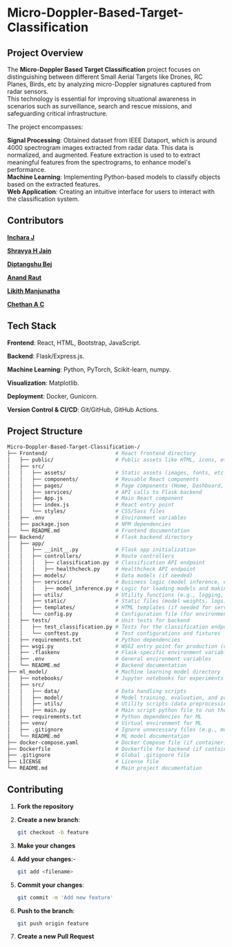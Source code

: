 
# Micro-Doppler-Based-Target-Classification

## Project Overview

The **Micro-Doppler Based Target Classification** project focuses on distinguishing between different Small Aerial Targets like Drones, RC Planes, Birds, etc by analyzing micro-Doppler signatures captured from radar sensors. <br>
This technology is essential for improving situational awareness in scenarios such as surveillance, search and rescue missions, and safeguarding critical infrastructure. <br>

The project encompasses:

**Signal Processing**: Obtained dataset from IEEE Dataport, which is around 4000 spectrogram images extracted from radar data. This data is normalized, and augmented. Feature extraction is used to to extract meaningful features                           from the spectrograms, to enhance model's performance.<br>
**Machine Learning**: Implementing Python-based models to classify objects based on the extracted features.<br>
**Web Application**: Creating an intuitive interface for users to interact with the classification system.<br>

## Contributors 

**[Inchara J](https://github.com/Incharajayaram)**<br>

**[Shravya H Jain](https://github.com/shravya312)**<br>

**[Diptangshu Bej](https://github.com/DiptangshuBej)**<br>

**[Anand Raut](https://github.com/Anand-Raut9)**<br>

**[Likith Manjunatha](https://github.com/Likith-m-22)**<br>

**[Chethan A C](https://github.com/chethanac15)**<br>

## Tech Stack

**Frontend**: React, HTML, Bootstrap, JavaScript.<br>

**Backend**: Flask/Express.js.<br>

**Machine Learning**: Python, PyTorch, Scikit-learn, numpy.<br>

**Visualization**: Matplotlib.<br>

**Deployment**: Docker, Gunicorn.<br>

**Version Control & CI/CD**: Git/GitHub, GitHub Actions.<br>

## Project Structure

```sh
Micro-Doppler-Based-Target-Classification-/
├── Frontend/                      # React frontend directory
│   ├── public/                    # Public assets like HTML, icons, etc.
│   ├── src/
│   │   ├── assets/                # Static assets (images, fonts, etc.)
│   │   ├── components/            # Reusable React components
│   │   ├── pages/                 # Page components (Home, Dashboard, etc.)
│   │   ├── services/              # API calls to Flask backend
│   │   ├── App.js                 # Main React component
│   │   ├── index.js               # React entry point
│   │   └── styles/                # CSS/Sass files
│   ├── .env                       # Environment variables
│   ├── package.json               # NPM dependencies
│   └── README.md                  # Frontend documentation
├── Backend/                       # Flask backend directory
│   ├── app/
│   │   ├── __init__.py            # Flask app initialization
│   │   ├── controllers/           # Route controllers
│   │   │   ├── classification.py  # Classification API endpoint
│   │   │   ├── healthcheck.py     # Healthcheck API endpoint
│   │   ├── models/                # Data models (if needed)
│   │   ├── services/              # Business logic (model inference, etc.)
│   │   │   ├── model_inference.py # Logic for loading models and making predictions
│   │   ├── utils/                 # Utility functions (e.g., logging, error handling)
│   │   ├── static/                # Static files (model weights, logs)
│   │   ├── templates/             # HTML templates (if needed for serving static pages)
│   │   └── config.py              # Configuration file (for environment variables, etc.)
│   ├── tests/                     # Unit tests for backend
│   │   ├── test_classification.py # Tests for the classification endpoint
│   │   └── conftest.py            # Test configurations and fixtures
│   ├── requirements.txt           # Python dependencies
│   ├── wsgi.py                    # WSGI entry point for production (optional)
│   ├── .flaskenv                  # Flask-specific environment variables
│   ├── .env                       # General environment variables
│   └── README.md                  # Backend documentation
├── ml_model/                      # Machine learning model directory
│   ├── notebooks/                 # Jupyter notebooks for experiments and model training
│   ├── src/
│   │   ├── data/                  # Data handling scripts
│   │   ├── model/                 # Model training, evaluation, and prediction scripts
│   │   ├── utils/                 # Utility scripts (data preprocessing, visualization)
│   │   ├── main.py                # Main script python file to run the pretrained moddel
│   ├── requirements.txt           # Python dependencies for ML
│   ├── venv/                      # Virtual environment for ML
│   ├── .gitignore                 # Ignore unnecessary files (e.g., model weights, virtual env)
│   └── README.md                  # ML model documentation
├── docker-compose.yaml            # Docker Compose file (if containerizing)
├── Dockerfile                     # Dockerfile for backend (if containerizing)
├── .gitignore                     # Global .gitignore file
├── LICENSE                        # License file
└── README.md                      # Main project documentation
```

## Contributing

1. **Fork the repository**
2. **Create a new branch**:

   ```sh
   git checkout -b feature
   ```

3. **Make your changes**
4. **Add your changes**:-

   ```sh
   git add <filename>
   ```
5. **Commit your changes**:

   ```sh
   git commit -m 'Add new feature'
   ```

6. **Push to the branch**:

   ```sh
   git push origin feature
   ```

7. **Create a new Pull Request**
